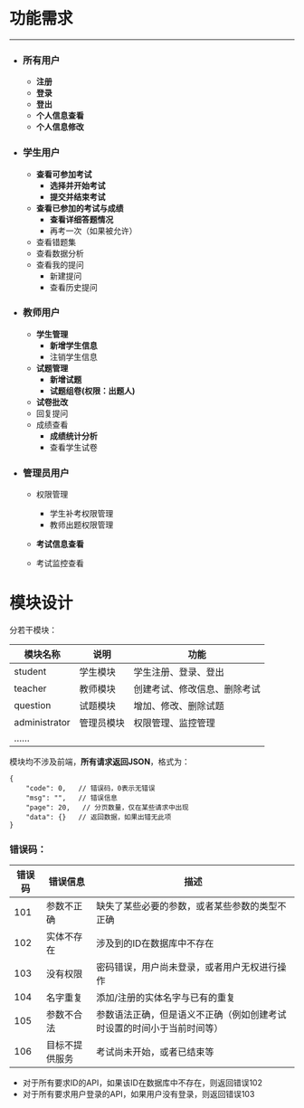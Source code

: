 # 功能需求

------

<!--以下所列功能需求中，加粗的为初步必需项-->

- ### 所有用户

  - **注册**
  - **登录**
  - **登出**
  - **个人信息查看**
  - **个人信息修改**

- ### 学生用户

  - **查看可参加考试**
    - **选择并开始考试**
    - **提交并结束考试**
  - **查看已参加的考试与成绩**
    - **查看详细答题情况**
    - 再考一次（如果被允许）
  - 查看错题集
  - 查看数据分析
  - 查看我的提问
    - 新建提问
    - 查看历史提问

- ### 教师用户

  - **学生管理**
    - **新增学生信息**
    - 注销学生信息
  - **试题管理**
    - **新增试题**
    - **试题组卷(权限：出题人)**
  - **试卷批改**
  - 回复提问
  - 成绩查看
    - **成绩统计分析**
    - 查看学生试卷

- ### 管理员用户

  - 权限管理
    - 学生补考权限管理
    - 教师出题权限管理
  
  - **考试信息查看**
  - 考试监控查看

# 模块设计

分若干模块：

| 模块名称      | 说明       | 功能                         |
| ------------- | ---------- | ---------------------------- |
| student       | 学生模块   | 学生注册、登录、登出         |
| teacher       | 教师模块   | 创建考试、修改信息、删除考试 |
| question      | 试题模块   | 增加、修改、删除试题         |
| administrator | 管理员模块 | 权限管理、监控管理           |
| ……            |            |                              |

模块均不涉及前端，**所有请求返回JSON**，格式为：

```jsmin
{
    "code": 0,   // 错误码，0表示无错误
    "msg": "",   // 错误信息
    "page": 20,   // 分页数量，仅在某些请求中出现
    "data": {}   // 返回数据，如果出错无此项
}
```

### 错误码：

| 错误码 | 错误信息       | 描述                                                         |
| ------ | -------------- | ------------------------------------------------------------ |
| 101    | 参数不正确     | 缺失了某些必要的参数，或者某些参数的类型不正确               |
| 102    | 实体不存在     | 涉及到的ID在数据库中不存在                                   |
| 103    | 没有权限       | 密码错误，用户尚未登录，或者用户无权进行操作                 |
| 104    | 名字重复       | 添加/注册的实体名字与已有的重复                              |
| 105    | 参数不合法     | 参数语法正确，但是语义不正确（例如创建考试时设置的时间小于当前时间等） |
| 106    | 目标不提供服务 | 考试尚未开始，或者已结束等                                   |

- 对于所有要求ID的API，如果该ID在数据库中不存在，则返回错误102
- 对于所有要求用户登录的API，如果用户没有登录，则返回错误103